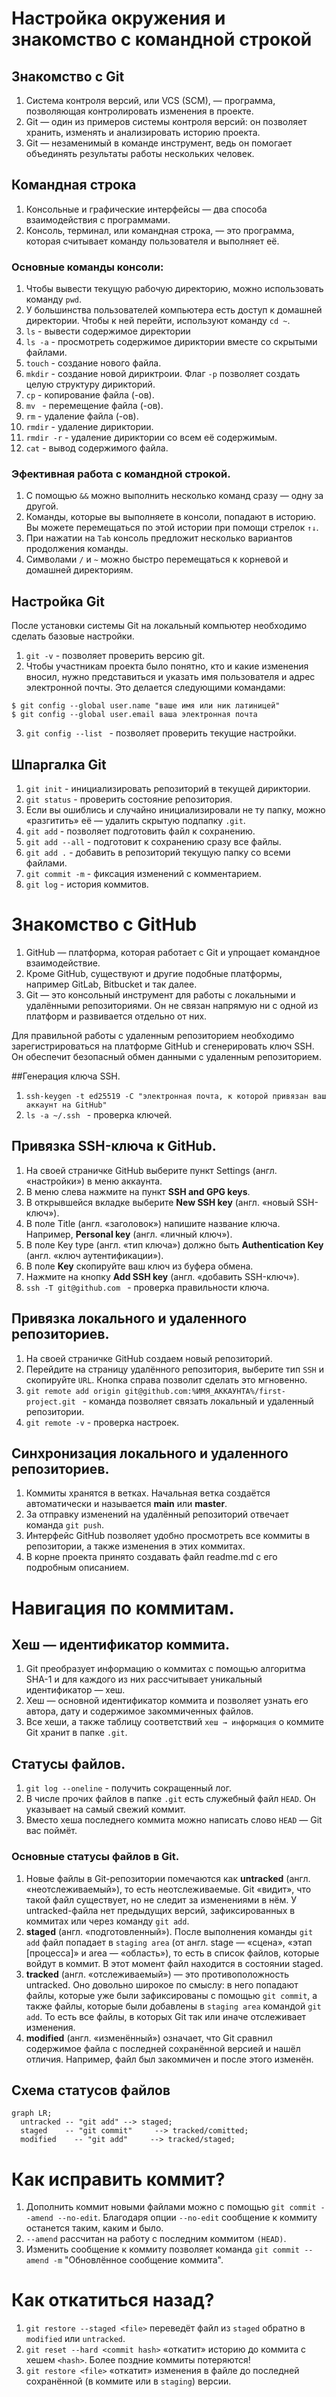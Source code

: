 # Настройка окружения и знакомство с командной строкой

## Знакомство с Git

1. Система контроля версий, или VCS (SCM), — программа, позволяющая контролировать изменения в проекте.
2. Git — один из примеров системы контроля версий: он позволяет хранить, изменять и анализировать историю проекта.
3. Git — незаменимый в команде инструмент, ведь он помогает объединять результаты работы нескольких человек.

## Командная строка

1. Консольные и графические интерфейсы — два способа взаимодействия с программами.
2. Консоль, терминал, или командная строка, — это программа, которая считывает команду пользователя и выполняет её.

### Основные команды консоли:

1. Чтобы вывести текущую рабочую директорию, можно использовать команду ```pwd```.
2. У большинства пользователей компьютера есть доступ к домашней директории. Чтобы к ней перейти, используют команду ```cd ~```.
3. ```ls``` - вывести содержимое директории
4. ```ls -a``` - просмотреть содержимое дириктории вместе со скрытыми файлами.
5. ```touch``` - создание нового файла.
6. ```mkdir``` - создание новой дириктроии. Флаг ```-p``` позволяет создать целую структуру дирикторий.
7. ```cp``` - копирование файла (-ов).
8. ```mv ``` - перемещение файла (-ов).
9. ```rm``` - удаление файла (-ов).
10. ```rmdir``` - удаление дириктории.
11. ```rmdir -r``` - удаление дириктории со всем её содержимым.
12. ```сat``` - вывод содержимого файла.

### Эфективная работа с командной строкой.

1. С помощью ```&&``` можно выполнить несколько команд сразу — одну за другой.
2. Команды, которые вы выполняете в консоли, попадают в историю. Вы можете перемещаться по этой истории при помощи стрелок ```↑↓```.
3. При нажатии на ```Tab``` консоль предложит несколько вариантов продолжения команды.
4. Символами ```/``` и ```~``` можно быстро перемещаться к корневой и домашней директориям.

## Настройка Git

После установки системы Git на локальный компьютер необходимо сделать базовые настройки.

1. ```git -v``` - позволяет проверить версию git.
2. Чтобы участникам проекта было понятно, кто и какие изменения вносил, нужно представиться и указать имя пользователя и адрес электронной почты. Это делается следующими командами:
```
$ git config --global user.name "ваше имя или ник латиницей" 
$ git config --global user.email ваша электронная почта 
```
3. ```git config --list ``` - позволяет проверить текущие настройки.

## Шпаргалка Git

1. ```git init``` - инициализировать репозиторий в текущей дириктории.
2. ```git status``` - проверить состояние репозитория.
3. Если вы ошиблись и случайно инициализировали не ту папку, можно «разгитить» её — удалить скрытую подпапку ```.git```.
4. ```git add``` - позволяет подготовить файл к сохранению.
5. ```git add --all``` - подготовит к сохранению сразу все файлы.
6. ```git add .``` - добавить в репозиторий текущую папку со всеми файлами.
7. ```git commit -m``` - фиксация изменений с комментарием.
8. ```git log``` - история коммитов.

# Знакомство с GitHub

1. GitHub — платформа, которая работает с Git и упрощает командное взаимодействие.
2. Кроме GitHub, существуют и другие подобные платформы, например GitLab, Bitbucket и так далее.
3. Git — это консольный инструмент для работы с локальными и удалёнными репозиториями. Он не связан напрямую ни с одной из платформ и развивается отдельно от них.

Для правильной работы с удаленным репозиторием необходимо зарегистрироваться на платформе GitHub и сгенерировать ключ SSH. Он обеспечит безопасный обмен данными с удаленным репозиторием.

##Генерация ключа SSH.

1. ```ssh-keygen -t ed25519 -C "электронная почта, к которой привязан ваш аккаунт на GitHub"```
2. ```ls -a ~/.ssh ``` - проверка ключей.

## Привязка SSH-ключа к GitHub.

1. На своей страничке GitHub выберите пункт Settings (англ. «настройки») в меню аккаунта.
2. В меню слева нажмите на пункт **SSH and GPG keys**.
3. В открывшейся вкладке выберите **New SSH key** (англ. «новый SSH-ключ»).
4. В поле Title (англ. «заголовок») напишите название ключа. Например, **Personal key** (англ. «личный ключ»).
5. В поле Key type (англ. «тип ключа») должно быть **Authentication Key** (англ. «ключ аутентификации»).
6. В поле **Key** скопируйте ваш ключ из буфера обмена.
7. Нажмите на кнопку **Add SSH key** (англ. «добавить SSH-ключ»).
8. ```ssh -T git@github.com ``` - проверка правильности ключа.

## Привязка локального и удаленного репозиториев.

1. На своей страничке GitHub создаем новый репозиторий.
2. Перейдите на страницу удалённого репозитория, выберите тип ```SSH``` и скопируйте ```URL```. Кнопка справа позволит сделать это мгновенно.
3. ```git remote add origin git@github.com:%ИМЯ_АККАУНТА%/first-project.git ``` - команда позволяет связать локальный и удаленный репозитории.
4. ```git remote -v``` - проверка настроек.

## Синхронизация локального и удаленного репозиториев.

1. Коммиты хранятся в ветках. Начальная ветка создаётся автоматически и называется **main** или **master**.
2. За отправку изменений на удалённый репозиторий отвечает команда ```git push```.
3. Интерфейс GitHub позволяет удобно просмотреть все коммиты в репозитории, а также изменения в этих коммитах.
4. В корне проекта принято создавать файл readme.md с его подробным описанием.

# Навигация по коммитам.

## Хеш — идентификатор коммита.

1. Git преобразует информацию о коммитах с помощью алгоритма SHA-1 и для каждого из них рассчитывает уникальный идентификатор — хеш.
2. Хеш — основной идентификатор коммита и позволяет узнать его автора, дату и содержимое закоммиченных файлов.
3. Все хеши, а также таблицу соответствий ```хеш → информация``` о коммите Git хранит в папке ```.git```.

## Статусы файлов.

1. ```git log --oneline``` - получить сокращенный лог.
2. В числе прочих файлов в папке ```.git``` есть служебный файл ```HEAD```. Он указывает на самый свежий коммит.
3. Вместо хеша последнего коммита можно написать слово ```HEAD``` — Git вас поймёт.

### Основные статусы файлов в Git.

1. Новые файлы в Git-репозитории помечаются как **untracked** (англ. «неотслеживаемый»), то есть неотслеживаемые. Git «видит», что такой файл существует, но не следит за изменениями в нём. У untracked-файла нет предыдущих версий, зафиксированных в коммитах или через команду ```git add```.
2. **staged** (англ. «подготовленный»). После выполнения команды ```git add``` файл попадает в ```staging area``` (от англ. stage — «сцена», «этап [процесса]» и area — «область»), то есть в список файлов, которые войдут в коммит. В этот момент файл находится в состоянии staged.
3. **tracked** (англ. «отслеживаемый») — это противоположность untracked. Оно довольно широкое по смыслу: в него попадают файлы, которые уже были зафиксированы с помощью ```git commit```, а также файлы, которые были добавлены в ```staging area``` командой ```git add```. То есть все файлы, в которых Git так или иначе отслеживает изменения.
4. **modified** (англ. «изменённый») означает, что Git сравнил содержимое файла с последней сохранённой версией и нашёл отличия. Например, файл был закоммичен и после этого изменён.

## Схема статусов файлов

```mermaid
graph LR;
  untracked -- "git add" --> staged;
  staged    -- "git commit"     --> tracked/comitted;
  modified    -- "git add"     --> tracked/staged;
```
# Как исправить коммит?

1. Дополнить коммит новыми файлами можно с помощью ```git commit --amend --no-edit```. Благодаря опции ```--no-edit``` сообщение к коммиту останется таким, каким и было.
2. ```--amend``` рассчитан на работу с последним коммитом ```(HEAD)```.
3. Изменить сообщение к коммиту позволяет команда ```git commit --amend -m``` "Обновлённое сообщение коммита".

# Как откатиться назад?

1. ```git restore --staged <file>``` переведёт файл из ```staged``` обратно в ```modified``` или ```untracked```.
2. ```git reset --hard <commit hash>``` «откатит» историю до коммита с хешем ```<hash>```. Более поздние коммиты потеряются!
3. ```git restore <file>``` «откатит» изменения в файле до последней сохранённой (в коммите или в ```staging```) версии.